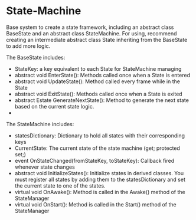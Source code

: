 # State-Machine
Base system to create a state framework, including an abstract class BaseState and an abstract class StateMachine. For using, recommend creating an intermediate abstract class State inheriting from the BaseState to add more logic.

The BaseState includes:
- StateKey: a key equivalent to each State for StateMachine managing
- abstract void EnterState(): Methods called once when a State is entered
- abstract void UpdateState(): Method called every frame while in the State
- abstract void ExitState(): Methods called once when a State is exited
- abstract Estate GenerateNextState(): Method to generate the next state based on the current state logic.
- 
The StateMachine includes:
- statesDictionary: Dictionary to hold all states with their corresponding keys
- CurrentState: The current state of the state machine (get; protected set;)
- event OnStateChanged(fromStateKey, toStateKey): Callback fired whenever state changes
- abstract void InitializeStates(): Initialize states in derived classes. You must register all states by adding them to the statesDictionary and set the current state to one of the states.
- virtual void OnAwake(): Method is called in the Awake() method of the StateManager
- virtual void OnStart(): Method is called in the Start() method of the StateManager
